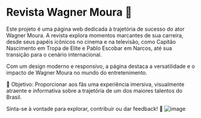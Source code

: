 # Revista Wagner Moura 🌟
Este projeto é uma página web dedicada à trajetória de sucesso do ator Wagner Moura. A revista explora momentos marcantes de sua carreira, desde seus papéis icônicos no cinema e na televisão, como Capitão Nascimento em Tropa de Elite e Pablo Escobar em Narcos, até sua transição para o cenário internacional. 

Com um design moderno e responsivo, a página destaca a versatilidade e o impacto de Wagner Moura no mundo do entretenimento.

🎯 Objetivo: Proporcionar aos fãs uma experiência imersiva, visualmente atraente e informativa sobre a trajetória de um dos maiores talentos do Brasil.

Sinta-se à vontade para explorar, contribuir ou dar feedback! 🚀
![image](https://github.com/user-attachments/assets/af91f44b-9c17-49f2-beba-5e438f6ff527)
